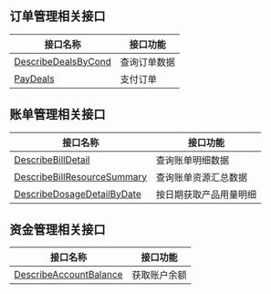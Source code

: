## 订单管理相关接口

| 接口名称 | 接口功能 |
|---------|---------|
| [DescribeDealsByCond](/document/api/555/19179) | 查询订单数据 |
| [PayDeals](/document/api/555/19178) | 支付订单 |

## 账单管理相关接口

| 接口名称 | 接口功能 |
|---------|---------|
| [DescribeBillDetail](/document/api/555/19182) | 查询账单明细数据 |
| [DescribeBillResourceSummary](/document/api/555/19181) | 查询账单资源汇总数据 |
| [DescribeDosageDetailByDate](/document/api/555/33985) | 按日期获取产品用量明细 |

## 资金管理相关接口

| 接口名称 | 接口功能 |
|---------|---------|
| [DescribeAccountBalance](/document/api/555/20253) | 获取账户余额 |

